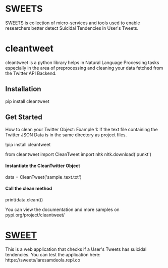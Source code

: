 # SWEETS
SWEETS is collection of micro-services and tools used to enable researchers better detect Suicidal Tendencies in User's Tweets. 

# cleantweet
cleantweet is a python library helps in Natural Language Processing tasks especially in the area of preprocessing and cleaning your data fetched from the Twitter API Backend.

## Installation
pip install cleantweet

## Get Started
How to clean your Twitter Object:
Example 1: If the text file containing the Twitter JSON Data is in the same directory as project files.

!pip install cleantweet

from cleantweet import CleanTweet
import nltk
nltk.download('punkt')

#### Instantiate the CleanTwitter Object
data = CleanTweet('sample_text.txt')

#### Call the clean method
print(data.clean())

You can view the documentation and more samples on pypi.org/project/cleantweet/

# [SWEET](https://sweets.laresamdeola.repl.co)
This is a web application that checks if a User's Tweets has suicidal tendencies. You can test the application here: https://sweets/laresamdeola.repl.co

